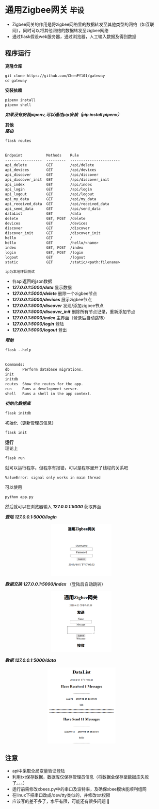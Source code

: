 # 通用Zigbee网关 `毕设`
- Zigbee网关的作用是将zigbee网络里的数据转发至其他类型的网络（如互联网），同时可以将其他网络的数据转发至zigbee网络
- 通过flask假设web服务器，通过浏览器，人工输入数据及得到数据
## 程序运行
**克隆仓库**
    
    git clone https://github.com/ChenPY101/gateway
    cd gateway
**安装依赖**

    pipenv install 
    pipenv shell

***如果没有安装pipenv,可以通过pip安装（pip install pipenv）***

**其他**  
***路由***

    flask routes
    

    Endpoint           Methods    Rule
    -----------------  ---------  -----------------------
    api_delete         GET        /api/delete
    api_devices        GET        /api/devices
    api_discover       GET        /api/discover
    api_discover_init  GET        /api/discover_init
    api_index          GET        /api/index
    api_login          GET        /api/login
    api_logout         GET        /api/logout
    api_my_data        GET        /api/my_data
    api_received_data  GET        /api/received_data
    api_send_data      GET        /api/send_data
    dataList           GET        /data
    delete             GET, POST  /delete
    devices            GET        /devices
    discover           GET        /discover
    discover_init      GET        /discover_init
    hello              GET        /
    hello              GET        /hello/<name>
    index              GET, POST  /index
    login              GET, POST  /login
    logout             GET        /logout
    static             GET        /static/<path:filename>    


`ip为本地环回测试`
- 各api返回的json数据
- ***127.0.0.1:5000/data***  显示数据
- ***127.0.0.1:5000/delete***  删除一个zigbee节点
- ***127.0.0.1:5000/devices*** 展示zigbee节点
- ***127.0.0.1:5000/discover*** 发现/添加zigbee节点
- ***127.0.0.1:5000/discover_init*** 删除所有节点记录，重新添加节点
- ***127.0.0.1:5000/index*** 主界面（登录后自动跳转）
- ***127.0.0.1:5000/login*** 登陆
- ***127.0.0.1:5000/logout*** 登出 


***帮助***

    flask --help


    Commands:
    db      Perform database migrations.
    init
    initdb
    routes  Show the routes for the app.
    run     Runs a development server.
    shell   Runs a shell in the app context.

***初始化数据库*** 

    flask initdb
初始化（更新管理员信息）

    flask init

**运行**   
理论上

    flask run
就可以运行程序，但程序有报错，可以是程序里开了线程的关系吧

    ValueError: signal only works in main thread
可以使用

    python app.py
然后就可以在浏览器输入 ***127.0.0.1:5000*** 获取界面

***登陆*** ***127.0.0.1:5000/login***
<div align=center><img width="200" height="170" src="./picture/login.jpg"/></div>

***数据交换*** ***127.0.0.1:5000/index*** （登陆后自动跳转）
<div align=center><img width="200" height="200" src="./picture/index.jpg"/></div>

***数据*** ***127.0.0.1:5000/data***
<div align=center><img width="225" height="250" src="./picture/data.jpg"/></div>

## 注意
- api中采取全局变量验证登陆
- 利用txt保存数据，数据库仅保存管理员信息（将数据全保存至数据库失败了。。。）
- 运行前需修改xbees.py中的串口及波特率，及确保xbee模块能顺利组网
- 在linux下把串口改成/dev/tty类似的，并修改txt权限
- 应该写的差不多了，水平有限，可能还有很多问题 :bug:

